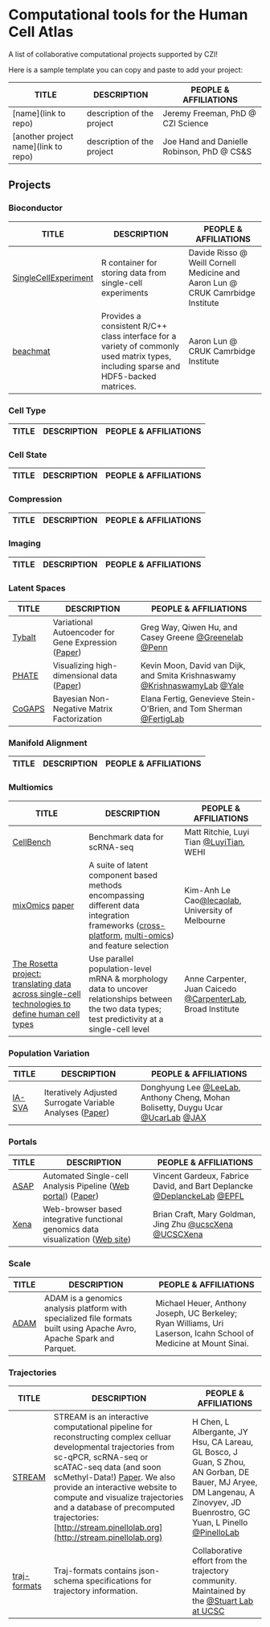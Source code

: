 # Computational tools for the Human Cell Atlas

A list of collaborative computational projects supported by CZI!

Here is a sample template you can copy and paste to add your project:

TITLE | DESCRIPTION | PEOPLE & AFFILIATIONS
----- | ----------- | ------- 
[name](link to repo) | description of the project | Jeremy Freeman, PhD @ CZI Science
[another project name](link to repo) | description of the project | Joe Hand and Danielle Robinson, PhD @ CS&S


## Projects

### Bioconductor

| TITLE | DESCRIPTION | PEOPLE & AFFILIATIONS |
| ----- | ----------- | --------------------- |
| [SingleCellExperiment](https://github.com/drisso/SingleCellExperiment) | R container for storing data from single-cell experiments | Davide Risso @ Weill Cornell Medicine and Aaron Lun @ CRUK Camrbidge Institute |
| [beachmat](https://github.com/LTLA/beachmat) | Provides a consistent R/C++ class interface for a variety of commonly used matrix types, including sparse and HDF5-backed matrices.| Aaron Lun @ CRUK Camrbidge Institute |

### Cell Type

| TITLE | DESCRIPTION | PEOPLE & AFFILIATIONS |
| ----- | ----------- | --------------------- |

### Cell State

| TITLE | DESCRIPTION | PEOPLE & AFFILIATIONS |
| ----- | ----------- | --------------------- |

### Compression 
| TITLE | DESCRIPTION | PEOPLE & AFFILIATIONS |
| ----- | ----------- | --------------------- |

### Imaging
| TITLE | DESCRIPTION | PEOPLE & AFFILIATIONS |
| ----- | ----------- | --------------------- |

### Latent Spaces

| TITLE | DESCRIPTION | PEOPLE & AFFILIATIONS |
| ----- | ----------- | --------------------- |
| [Tybalt](https://github.com/greenelab/tybalt) | Variational Autoencoder for Gene Expression ([Paper](https://doi.org/10.1142/9789813235533_0008 "Extracting a biologically relevant latent space from cancer transcriptomes with variational autoencoders")) | Greg Way, Qiwen Hu, and Casey Greene [@Greenelab](https://github.com/greenelab) [@Penn](http://www.greenelab.com/) |
| [PHATE](https://github.com/KrishnaswamyLab/PHATE) |  Visualizing high-dimensional data ([Paper](https://doi.org/10.1101/120378 "Visualizing Transitions and Structure for High Dimensional Data Exploration")) | Kevin Moon, David van Dijk, and Smita Krishnaswamy [@KrishnaswamyLab](https://github.com/KrishnaswamyLab) [@Yale](http://www.krishnaswamylab.com/) |
| [CoGAPS](https://github.com/FertigLab/CoGAPS) | Bayesian Non-Negative Matrix Factorization | Elana Fertig, Genevieve Stein-O'Brien, and Tom Sherman [@FertigLab](https://github.com/FertigLab)|


### Manifold Alignment

| TITLE | DESCRIPTION | PEOPLE & AFFILIATIONS |
| ----- | ----------- | --------------------- |

### Multiomics 

| TITLE | DESCRIPTION | PEOPLE & AFFILIATIONS |
| ----- | ----------- | --------------------- |
| [CellBench](https://github.com/LuyiTian/CellBench_data/blob/master/cellbench.md) | Benchmark data for scRNA-seq | Matt Ritchie, Luyi Tian [@LuyiTian](https://github.com/LuyiTian), WEHI|
[mixOmics](www.mixOmics.org) [paper](http://journals.plos.org/ploscompbiol/article/related?id=10.1371/journal.pcbi.1005752) | A suite of latent component based methods encompassing different data integration frameworks ([cross-platform](https://bmcbioinformatics.biomedcentral.com/articles/10.1186/s12859-017-1553-8), [multi-omics](https://www.biorxiv.org/content/early/2018/03/20/067611)) and feature selection| Kim-Anh Le Cao[@lecaolab](https://github.com/lecaolab), University of Melbourne|
[The Rosetta project: translating data across single-cell technologies to define human cell types](https://github.com/broadinstitute/2018_04_25_Rosetta) | Use parallel population-level mRNA & morphology data to uncover relationships between the two data types; test predictivity at a single-cell level | Anne Carpenter, Juan Caicedo [@CarpenterLab](http://www.broadinstitute.org/~anne/), Broad Institute

### Population Variation 

| TITLE | DESCRIPTION | PEOPLE & AFFILIATIONS |
| ----- | ----------- | --------------------- |
| [IA-SVA](https://github.com/UcarLab/IA-SVA) | Iteratively Adjusted Surrogate Variable Analyses ([Paper](https://www.biorxiv.org/content/early/2018/04/24/151217 "A statistical framework for the robust detection of hidden variation in single cell transcriptomes"))| Donghyung Lee [@LeeLab](https://github.com/dleelab/iasvaExamples), Anthony Cheng, Mohan Bolisetty, Duygu Ucar [@UcarLab](https://github.com/UcarLab/) [@JAX](http://ucarlab.org/) |


### Portals

| TITLE | DESCRIPTION | PEOPLE & AFFILIATIONS |
| ----- | ----------- | --------------------- |
| [ASAP](https://github.com/DeplanckeLab/ASAP) | Automated Single-cell Analysis Pipeline ([Web portal](https://asap.epfl.ch)) ([Paper](https://doi.org/10.1093/bioinformatics/btx337 "ASAP: a web-based platform for the analysis and interactive visualization of single-cell RNA-seq data")) | Vincent Gardeux, Fabrice David, and Bart Deplancke [@DeplanckeLab](https://github.com/DeplanckeLab) [@EPFL](http://deplanckelab.epfl.ch) |
| [Xena](http://xena.ucsc.edu) | Web-browser based integrative functional genomics data visualization ([Web site](https://singlecell.xenahubs.net)) | Brian Craft, Mary Goldman, Jing Zhu [@ucscXena](https://github.com/ucscXena) [@UCSCXena](https://twitter.com/UCSCXena)

### Scale

| TITLE | DESCRIPTION | PEOPLE & AFFILIATIONS |
| ----- | ----------- | --------------------- |
| [ADAM](https://github.com/bigdatagenomics/adam) | ADAM is a genomics analysis platform with specialized file formats built using Apache Avro, Apache Spark and Parquet. | Michael Heuer, Anthony Joseph, UC Berkeley; Ryan Williams, Uri Laserson, Icahn School of Medicine at Mount Sinai. |

### Trajectories

| TITLE | DESCRIPTION | PEOPLE & AFFILIATIONS |
| ----- | ----------- | --------------------- |
|[STREAM](https://github.com/pinellolab/stream)|STREAM is an interactive computational pipeline for reconstructing complex celluar developmental trajectories from sc-qPCR, scRNA-seq or scATAC-seq data (and soon scMethyl-Data!) [Paper](https://www.biorxiv.org/content/early/2018/04/18/302554.1). We also provide an interactive website to compute and visualize trajectories and a database of precomputed trajectories: [http://stream.pinellolab.org](http://stream.pinellolab.org)| H Chen, L Albergante, JY Hsu, CA Lareau, GL Bosco, J Guan, S Zhou, AN Gorban, DE Bauer, MJ Aryee, DM Langenau, A Zinovyev, JD Buenrostro, GC Yuan, L Pinello [@PinelloLab](http://pinellolab.org)|
|[traj-formats](https://github.com/Stuartlab-UCSC/traj-formats)| Traj-formats contains json-schema specifications for trajectory information. | Collaborative effort from the trajectory community. Maintained by the [@Stuart Lab at UCSC](https://sysbiowiki.soe.ucsc.edu/)|
